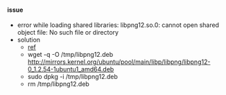 #### issue
- error while loading shared libraries: libpng12.so.0: cannot open shared object file: No such file or directory
- solution
    - [ref](https://github.com/tcoopman/image-webpack-loader/issues/95)
    - wget -q -O /tmp/libpng12.deb http://mirrors.kernel.org/ubuntu/pool/main/libp/libpng/libpng12-0_1.2.54-1ubuntu1_amd64.deb
    - sudo dpkg -i /tmp/libpng12.deb
    - rm /tmp/libpng12.deb
